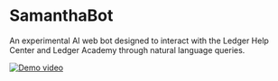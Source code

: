 # SamanthaBot

An experimental AI web bot designed to interact with the Ledger Help Center and Ledger Academy through natural language queries.

[![Demo video](https://img.youtube.com/vi/bsrQfPHkWoo/0.jpg)](https://www.youtube.com/watch?v=bsrQfPHkWoo)

